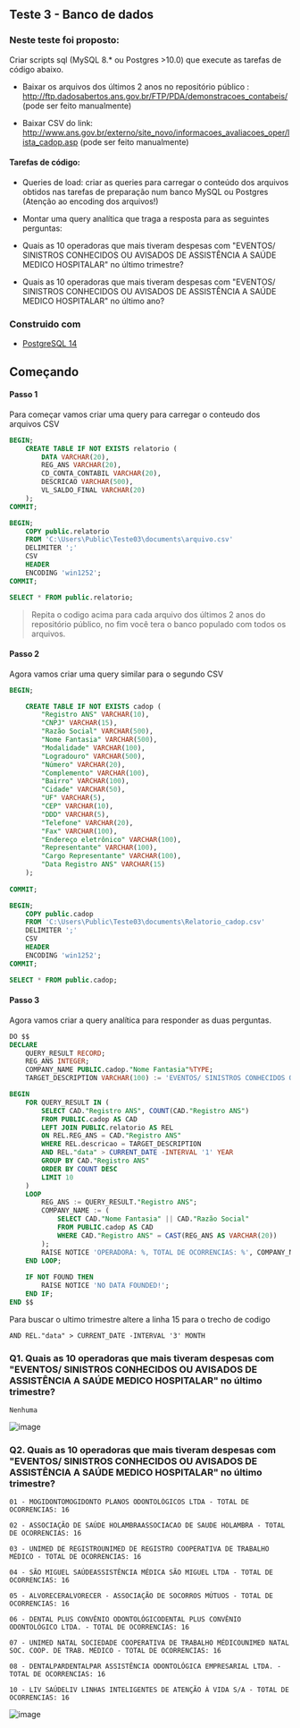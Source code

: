 ## Teste 3 - Banco de dados

### Neste teste foi proposto:
Criar scripts sql (MySQL 8.* ou Postgres >10.0) que execute as tarefas de código abaixo.

- Baixar os arquivos dos últimos 2 anos no repositório público : http://ftp.dadosabertos.ans.gov.br/FTP/PDA/demonstracoes_contabeis/ (pode ser feito manualmente)

- Baixar CSV do link: http://www.ans.gov.br/externo/site_novo/informacoes_avaliacoes_oper/lista_cadop.asp (pode ser feito manualmente)

#### Tarefas de código:

- Queries de load: criar as queries para carregar o conteúdo dos arquivos obtidos nas tarefas de preparação num banco MySQL ou Postgres (Atenção ao encoding dos arquivos!)

- Montar uma query analítica que traga a resposta para as seguintes perguntas:

- Quais as 10 operadoras que mais tiveram despesas com "EVENTOS/ SINISTROS CONHECIDOS OU AVISADOS  DE ASSISTÊNCIA A SAÚDE MEDICO HOSPITALAR" no último trimestre?

- Quais as 10 operadoras que mais tiveram despesas com "EVENTOS/ SINISTROS CONHECIDOS OU AVISADOS  DE ASSISTÊNCIA A SAÚDE MEDICO HOSPITALAR" no último ano?


### Construido com

* [PostgreSQL 14](https://www.postgresql.org/)


## Começando

#### Passo 1

Para começar vamos criar uma query para carregar o conteudo dos arquivos CSV

```sql
BEGIN;
    CREATE TABLE IF NOT EXISTS relatorio (
        DATA VARCHAR(20),
        REG_ANS VARCHAR(20),
        CD_CONTA_CONTABIL VARCHAR(20),
        DESCRICAO VARCHAR(500),
        VL_SALDO_FINAL VARCHAR(20)
    );
COMMIT;

BEGIN;
    COPY public.relatorio
    FROM 'C:\Users\Public\Teste03\documents\arquivo.csv'
    DELIMITER ';'
    CSV
    HEADER
    ENCODING 'win1252';
COMMIT;

SELECT * FROM public.relatorio;
```
> Repita o codigo acima para cada arquivo dos últimos 2 anos do repositório público, no fim você tera o banco populado com todos os arquivos.

#### Passo 2

Agora vamos criar uma query similar para o segundo CSV

```sql
BEGIN;

    CREATE TABLE IF NOT EXISTS cadop (
        "Registro ANS" VARCHAR(10),
		"CNPJ" VARCHAR(15),
        "Razão Social" VARCHAR(500),
        "Nome Fantasia" VARCHAR(500),
		"Modalidade" VARCHAR(100),
		"Logradouro" VARCHAR(500),
		"Número" VARCHAR(20),
		"Complemento" VARCHAR(100),
		"Bairro" VARCHAR(100),
		"Cidade" VARCHAR(50),
		"UF" VARCHAR(5),
		"CEP" VARCHAR(10),
		"DDD" VARCHAR(5),
		"Telefone" VARCHAR(20),
		"Fax" VARCHAR(100),
		"Endereço eletrônico" VARCHAR(100),
		"Representante" VARCHAR(100),
		"Cargo Representante" VARCHAR(100),
		"Data Registro ANS" VARCHAR(15)
    );
	
COMMIT;

BEGIN;
    COPY public.cadop
    FROM 'C:\Users\Public\Teste03\documents\Relatorio_cadop.csv'
    DELIMITER ';'
    CSV
    HEADER
    ENCODING 'win1252';
COMMIT;

SELECT * FROM public.cadop;
```

#### Passo 3

Agora vamos criar a query analítica para responder as duas perguntas.

```sql
DO $$
DECLARE
    QUERY_RESULT RECORD;
    REG_ANS INTEGER;
    COMPANY_NAME PUBLIC.cadop."Nome Fantasia"%TYPE;
    TARGET_DESCRIPTION VARCHAR(100) := 'EVENTOS/ SINISTROS CONHECIDOS OU AVISADOS  DE ASSISTÊNCIA A SAÚDE MEDICO HOSPITALAR ';

BEGIN
    FOR QUERY_RESULT IN (
        SELECT CAD."Registro ANS", COUNT(CAD."Registro ANS")
        FROM PUBLIC.cadop AS CAD 
        LEFT JOIN PUBLIC.relatorio AS REL
        ON REL.REG_ANS = CAD."Registro ANS"
        WHERE REL.descricao = TARGET_DESCRIPTION
        AND REL."data" > CURRENT_DATE -INTERVAL '1' YEAR 
        GROUP BY CAD."Registro ANS"
        ORDER BY COUNT DESC
        LIMIT 10
    )
    LOOP
        REG_ANS := QUERY_RESULT."Registro ANS";
        COMPANY_NAME := (
            SELECT CAD."Nome Fantasia" || CAD."Razão Social"
            FROM PUBLIC.cadop AS CAD
            WHERE CAD."Registro ANS" = CAST(REG_ANS AS VARCHAR(20))
        );
        RAISE NOTICE 'OPERADORA: %, TOTAL DE OCORRENCIAS: %', COMPANY_NAME, QUERY_RESULT.COUNT;
    END LOOP;
    
    IF NOT FOUND THEN
        RAISE NOTICE 'NO DATA FOUNDED!';
    END IF;
END $$
```
Para buscar o ultimo trimestre altere a linha 15 para o trecho de codigo
```
AND REL."data" > CURRENT_DATE -INTERVAL '3' MONTH
```
### Q1. Quais as 10 operadoras que mais tiveram despesas com "EVENTOS/ SINISTROS CONHECIDOS OU AVISADOS DE ASSISTÊNCIA A SAÚDE MEDICO HOSPITALAR" no último trimestre?

```
Nenhuma
```

![image](https://user-images.githubusercontent.com/71731452/138388913-4c5759aa-68a8-40ee-8a4e-e30feca47db1.png)

### Q2. Quais as 10 operadoras que mais tiveram despesas com "EVENTOS/ SINISTROS CONHECIDOS OU AVISADOS DE ASSISTÊNCIA A SAÚDE MEDICO HOSPITALAR" no último trimestre?

```
01 - MOGIDONTOMOGIDONTO PLANOS ODONTOLÓGICOS LTDA - TOTAL DE OCORRENCIAS: 16

02 - ASSOCIAÇÃO DE SAÚDE HOLAMBRAASSOCIACAO DE SAUDE HOLAMBRA - TOTAL DE OCORRENCIAS: 16

03 - UNIMED DE REGISTROUNIMED DE REGISTRO COOPERATIVA DE TRABALHO MÉDICO - TOTAL DE OCORRENCIAS: 16

04 - SÃO MIGUEL SAÚDEASSISTÊNCIA MÉDICA SÃO MIGUEL LTDA - TOTAL DE OCORRENCIAS: 16

05 - ALVORECERALVORECER - ASSOCIAÇÃO DE SOCORROS MÚTUOS - TOTAL DE OCORRENCIAS: 16

06 - DENTAL PLUS CONVÊNIO ODONTOLÓGICODENTAL PLUS CONVÊNIO ODONTOLÓGICO LTDA. - TOTAL DE OCORRENCIAS: 16

07 - UNIMED NATAL SOCIEDADE COOPERATIVA DE TRABALHO MÉDICOUNIMED NATAL SOC. COOP. DE TRAB. MÉDICO - TOTAL DE OCORRENCIAS: 16

08 - DENTALPARDENTALPAR ASSISTÊNCIA ODONTOLÓGICA EMPRESARIAL LTDA. - TOTAL DE OCORRENCIAS: 16

10 - LIV SAÚDELIV LINHAS INTELIGENTES DE ATENÇÃO À VIDA S/A - TOTAL DE OCORRENCIAS: 16
```
![image](https://user-images.githubusercontent.com/71731452/138389588-8a3bbbc6-2f88-454a-8628-2336088ecc04.png)
